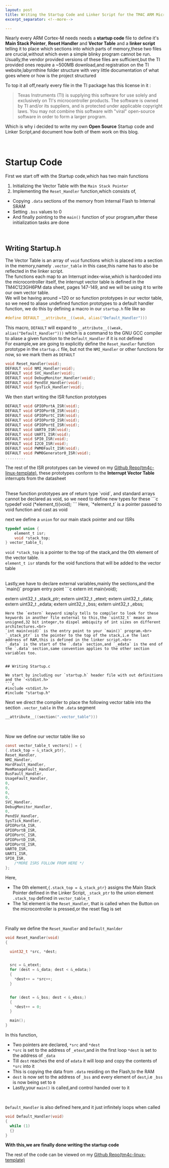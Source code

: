 ```yaml
---
layout: post
title: Writing the Startup Code and Linker Script for the TM4C ARM Microcontroller from scratch
excerpt_separator: <!--more-->

---
```


Nearly every ARM Cortex-M needs needs a **startup code** file to define it's  **Main Stack Pointer**, **Reset Handler** and **Vector Table** and a **linker script** telling it to place which sections into which parts of memory,these two files are crucial,without which even a simple blinky program cannot be run. Usually,the vendor provided versions of these files are sufficient,but the TI provided ones require a ~500MB download,and registration on the TI website,labyrnthine folder structure with very little documentation of what goes where or how is the project structured<br>
<!--more-->
To top it all off,nearly every file in the TI package has this license in it :

> Texas Instruments (TI) is supplying this software for use solely and
> exclusively on TI's microcontroller products. The software is owned by
> TI and/or its suppliers, and is protected under applicable copyright
> laws. You may not combine this software with "viral" open-source
> software in order to form a larger program.

Which is why i decided to write my own **Open Source** Startup code and Linker Script,and document how both of them work on this blog.


<br>


Startup Code
==============

First we start off with the Startup code,which has two main functions
1. Initializing the Vector Table with the `Main Stack Pointer`
2. Implementing the `Reset_Handler` function,which consists of,
- Copying `.data` sections of the memory from Internal Flash to Internal SRAM
- Setting `.bss` values to 0
- And finally pointing to the `main()` function of your program,after these initialization tasks are done
<br>

## Writing  Startup.h
The Vector Table is an array of `void` functions which is placed into a section in the memory,namely 
`.vector_table` in this case,this name has to also be reflected in the linker script.
<br>
The functions each map to an Interrupt index-wise,which is hardcoded into the microcontroller itself,
the interrupt vector table is defined in the TM4C123GH6PM data sheet, pages 147-149, and we will be using it to write our own vector table.
<br>
We will be having around ~120 or so function prototypes in our vector table, so we need to aliase undefined function prototypes to a default handler function, we do this by defining a macro in our 
`startup.h` file like so
<br>
```c
#define DEFAULT __attribute__((weak, alias("Default_Handler")))
```
This macro, `DEFAULT` will expand to `__attribute__((weak, alias("Default_Handler")))` which is a command to the GNU GCC compiler to aliase a given function to the `Default_Handler` if it is not defined
<br>
For example,we are going to explicitly define the `Reset_Handler` function prototype in the `startup.c` file, but not the `NMI_Handler` or other functions for now, so we mark them as `DEFAULT`

```c
void Reset_Handler(void);
DEFAULT void NMI_Handler(void);
DEFAULT void SVC_Handler(void);
DEFAULT void DebugMonitor_Handler(void);
DEFAULT void PendSV_Handler(void);
DEFAULT void SysTick_Handler(void);
```
We then start writing the ISR function prototypes
```c
DEFAULT void GPIOPortA_ISR(void);
DEFAULT void GPIOPortB_ISR(void);
DEFAULT void GPIOPortC_ISR(void);
DEFAULT void GPIOPortD_ISR(void);
DEFAULT void GPIOPortE_ISR(void);
DEFAULT void UART0_ISR(void);
DEFAULT void UART1_ISR(void);
DEFAULT void SPI0_ISR(void);
DEFAULT void I2C0_ISR(void);
DEFAULT void PWM0Fault_ISR(void);
DEFAULT void PWM0Generator0_ISR(void);
.........
```
The rest of the ISR prototypes can be viewed on my [Github Repo(tm4c-linux-template)](https://github.com/shawn-dsilva/tm4c-linux-template.git), these prototypes conform to the **Interrupt
Vector Table** interrupts from the datasheet

<br>
These function prototypes are of return type `void`, and standard arrays cannot be declared as void, so we need to define new types for these
```c
typedef void (*element_t)(void);
```
Here, `*element_t` is a pointer passed to void function and cast as void

<br>

next we define a `union` for our main stack pointer and our ISRs
```c
typedef union {
    element_t isr;   
    void *stack_top; 
} vector_table_t;
```
`void *stack_top` is a pointer to the top of the stack,and the 0th element of the vector table.
<br>
`element_t isr` stands for the void functions that will be added to the vector table

<br>
Lastly,we have to declare external variables,mainly the sections,and the `main()` program entry point
```c
extern int main(void);

extern uint32_t _stack_ptr;
extern uint32_t _etext;
extern uint32_t _data;
extern uint32_t _edata;
extern uint32_t _bss;
extern uint32_t _ebss;
```
Here the `extern` keyword simply tells to compiler to look for these keywords in another file external to this,the `uint32_t` means an unsigned,32 bit integer,to dispel ambiquity of int sizes on different architectures.<br>
`int main(void)` is the entry point to your `main()` program.<br>
`_stack_ptr` is the pointer to the top of the stack,i.e the last address of RAM,this is defined in the linker script.<br>
`_data` is the start of the `.data` section,and `_edata` is the end of the `.data` section,same convention applies to the other section variables too.


## Writing Startup.c

We start by including our `startup.h` header file with out definitions and the `<stdint.h>`
```c
#include <stdint.h>
#include "startup.h"
```
Next we direct the compiler to place the following vector table into the section `.vector_table` 
in the `.data` segment
```c
__attribute__((section(".vector_table"))) 
```
<br>

Now we define our vector table like so
```c
const vector_table_t vectors[] = {
{.stack_top = &_stack_ptr},
Reset_Handler,        
NMI_Handler,          
HardFault_Handler,    
MemManageFault_Handler,
BusFault_Handler,           
UsageFault_Handler,         
0,                          
0,                          
0,                          
0,                          
SVC_Handler,                
DebugMonitor_Handler,       
0,                          
PendSV_Handler,             
SysTick_Handler,            
GPIOPortA_ISR,              
GPIOPortB_ISR,              
GPIOPortC_ISR,              
GPIOPortD_ISR,              
GPIOPortE_ISR,              
UART0_ISR,                  
UART1_ISR,                  
SPI0_ISR,                   
    /*MORE ISRS FOLLOW FROM HERE */
};
```
Here,
- The 0th element,`{.stack_top = &_stack_ptr}` assigns the  Main Stack Pointer defined in the Linker Script, `_stack_ptr`
to the union element `.stack_top` defined in `vector_table_t` 
- The 1st element is the `Reset_Handler`, that is called when the <RESET> Button on the microcontroller is pressed,or the reset flag is set
<br>

Finally we define the `Reset_Handler` and `Default_Hanlder`
```c
void Reset_Handler(void)
{

  uint32_t *src, *dest;


  src = &_etext;
  for (dest = &_data; dest < &_edata;)
  {
    *dest++ = *src++;
  }


  for (dest = &_bss; dest < &_ebss;)
  {
    *dest++ = 0;
  }

  main();
}
```
In this function,
- Two pointers are declared, `*src` and `*dest`
- `*src` is set to the address of `_etext`,and in the first loop `*dest`
is set to the address of `_data`
- Till `dest` reaches the end of `edata` it will loop and copy the contents of `*src` into it
- This is copying the data from `.data` residing on the Flash,to the RAM
- `dest` is now set to the address of `_bss` and every element of `dest`,i.e `_bss` is now being set to `0`
- Lastly,your `main()` is called,and control handed over to it
<br>

`Default_Handler` is also defined here,and it just infinitely loops when called
```c
void Default_Handler(void)
{
  while (1)
  {}
}
```

**With this,we are finally done writing the startup code**

The rest of the code can be viewed on my [Github Repo(tm4c-linux-template)](https://github.com/shawn-dsilva/tm4c-linux-template.git)